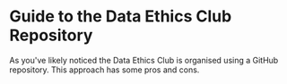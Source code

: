# Guide to the Data Ethics Club Repository

As you've likely noticed the Data Ethics Club is organised using a GitHub repository. This approach has some pros and cons. 